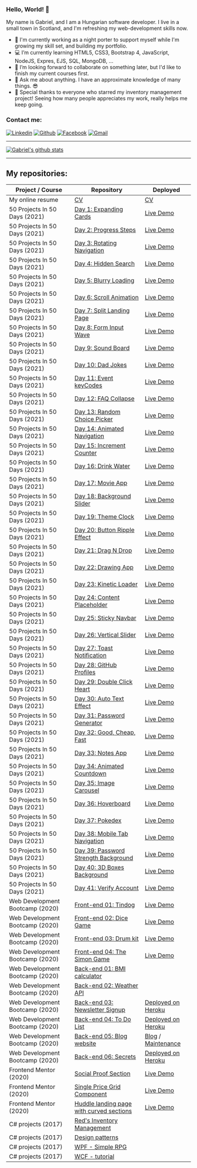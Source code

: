 ### Hello, World! 👋

My name is Gabriel, and I am a Hungarian software developer. I live in a small town in Scotland, and I'm refreshing my web-development skills now.

- 💂 I'm currently working as a night porter to support myself while I'm growing my skill set, and building my portfolio.
- 💻 I’m currently learning HTML5, CSS3, Bootstrap 4, JavaScript, NodeJS, Expres, EJS, SQL, MongoDB, ...
- 👯 I’m looking forward to collaborate on something later, but I'd like to finish my current courses first.
- 💬 Ask me about anything. I have an approximate knowledge of many things. 😎
- 💖 Special thanks to everyone who starred my inventory management project! Seeing how many people appreciates my work, really helps me keep going. 

### Contact me:

[![Linkedin](https://img.shields.io/badge/LinkedIn-0077B5?style=for-the-badge&logo=linkedin&logoColor=white)](https://www.linkedin.com/in/arpad-gabor-bondor/)
[![Github](https://img.shields.io/badge/GitHub-100000?style=for-the-badge&logo=github&logoColor=white)](https://github.com/ArpadGBondor)
[![Facebook](https://img.shields.io/badge/Facebook-1877F2?style=for-the-badge&logo=facebook&logoColor=white)](https://www.facebook.com/arpad.g.bondor/)
[![Gmail](https://img.shields.io/badge/Gmail-D14836?style=for-the-badge&logo=gmail&logoColor=white)](mailto:arpad.g.bondor@gmail.com)

-----

[![Gabriel's github stats](https://github-readme-stats.arpadgbondor.vercel.app/api?username=ArpadGBondor&theme=radical&show_icons=true&custom_title=Gabriel%27s%20Github%20Stats)](https://github.com/anuraghazra/github-readme-stats)

-----

## My repositories:
|  Project / Course                                         | Repository                                                                                                                                                                                                                                              | Deployed                                                                                                                                                                                                                                                                       |
| ------------------------------------------------------ | -------------------------------------------------------------------------------------------------------------------------------------------------------------------------------------------------- | ---------------------------------------------------------------------------------------------------------------------------------------------------------------------------------------------------------------------|
| My online resume                                      | [CV](https://github.com/ArpadGBondor/CV)                                                                                                                                                                               | [CV](https://arpadgbondor.github.io/CV/)                                                                                                                                                                                                            |
| 50 Projects In 50 Days (2021)                 | [Day 1: Expanding Cards](https://github.com/ArpadGBondor/50_Projects_In_50_Days-01_Expanding_Cards)                                             | [Live Demo](https://arpadgbondor.github.io/50_Projects_In_50_Days-01_Expanding_Cards/)                                                                                                      |
| 50 Projects In 50 Days (2021)                 | [Day 2: Progress Steps](https://github.com/ArpadGBondor/50_Projects_In_50_Days-02_Progress_Steps)                                                    | [Live Demo](https://arpadgbondor.github.io/50_Projects_In_50_Days-02_Progress_Steps/)                                                                                                         |
| 50 Projects In 50 Days (2021)                 | [Day 3: Rotating Navigation](https://github.com/ArpadGBondor/50_Projects_In_50_Days-03_Rotating_Navigation)                                   | [Live Demo](https://arpadgbondor.github.io/50_Projects_In_50_Days-03_Rotating_Navigation/)                                                                                                 |
| 50 Projects In 50 Days (2021)                 | [Day 4: Hidden Search](https://github.com/ArpadGBondor/50_Projects_In_50_Days-04_Hidden_Search)                                                      | [Live Demo](https://arpadgbondor.github.io/50_Projects_In_50_Days-04_Hidden_Search/)                                                                                                          |
| 50 Projects In 50 Days (2021)                 | [Day 5: Blurry Loading](https://github.com/ArpadGBondor/50_Projects_In_50_Days-05_Blurry_Loading)                                                         | [Live Demo](https://arpadgbondor.github.io/50_Projects_In_50_Days-05_Blurry_Loading/)                                                                                                           |
| 50 Projects In 50 Days (2021)                 | [Day 6: Scroll Animation](https://github.com/ArpadGBondor/50_Projects_In_50_Days-06_Scroll_Animation)                                                  | [Live Demo](https://arpadgbondor.github.io/50_Projects_In_50_Days-06_Scroll_Animation/)                                                                                                        |
| 50 Projects In 50 Days (2021)                 | [Day 7: Split Landing Page](https://github.com/ArpadGBondor/50_Projects_In_50_Days-07_Split_Landing_Page)                                     | [Live Demo](https://arpadgbondor.github.io/50_Projects_In_50_Days-07_Split_Landing_Page/)                                                                                                 |
| 50 Projects In 50 Days (2021)                 | [Day 8: Form Input Wave](https://github.com/ArpadGBondor/50_Projects_In_50_Days-08_Form_Input_Wave)                                             | [Live Demo](https://arpadgbondor.github.io/50_Projects_In_50_Days-08_Form_Input_Wave/)                                                                                                     |
| 50 Projects In 50 Days (2021)                 | [Day 9: Sound Board](https://github.com/ArpadGBondor/50_Projects_In_50_Days-09_Sound_Board)                                                             | [Live Demo](https://arpadgbondor.github.io/50_Projects_In_50_Days-09_Sound_Board/)                                                                                                              |
| 50 Projects In 50 Days (2021)                 | [Day 10: Dad Jokes](https://github.com/ArpadGBondor/50_Projects_In_50_Days-10_Dad_Jokes)                                                                   | [Live Demo](https://arpadgbondor.github.io/50_Projects_In_50_Days-10_Dad_Jokes/)                                                                                                                   |
| 50 Projects In 50 Days (2021)                 | [Day 11: Event keyCodes](https://github.com/ArpadGBondor/50_Projects_In_50_Days-11_Event_keyCodes)                                             | [Live Demo](https://arpadgbondor.github.io/50_Projects_In_50_Days-11_Event_keyCodes/)                                                                                                        |
| 50 Projects In 50 Days (2021)                 | [Day 12: FAQ Collapse](https://github.com/ArpadGBondor/50_Projects_In_50_Days-12_FAQ_Collapse)                                                       | [Live Demo](https://arpadgbondor.github.io/50_Projects_In_50_Days-12_FAQ_Collapse/)                                                                                                             |
| 50 Projects In 50 Days (2021)                 | [Day 13: Random Choice Picker](https://github.com/ArpadGBondor/50_Projects_In_50_Days-13_Random_Choice_Picker)                  | [Live Demo](https://arpadgbondor.github.io/50_Projects_In_50_Days-13_Random_Choice_Picker/)                                                                                         |
| 50 Projects In 50 Days (2021)                 | [Day 14: Animated Navigation](https://github.com/ArpadGBondor/50_Projects_In_50_Days-14_Animated_Navigation)                            | [Live Demo](https://arpadgbondor.github.io/50_Projects_In_50_Days-14_Animated_Navigation/)                                                                                               |
| 50 Projects In 50 Days (2021)                 | [Day 15: Increment Counter](https://github.com/ArpadGBondor/50_Projects_In_50_Days-15_Increment_Counter)                                        | [Live Demo](https://arpadgbondor.github.io/50_Projects_In_50_Days-15_Increment_Counter/)                                                                                                     |
| 50 Projects In 50 Days (2021)                 | [Day 16: Drink Water](https://github.com/ArpadGBondor/50_Projects_In_50_Days-16_Drink_Water)                                                                 | [Live Demo](https://arpadgbondor.github.io/50_Projects_In_50_Days-16_Drink_Water/)                                                                                                                 |
| 50 Projects In 50 Days (2021)                 | [Day 17: Movie App](https://github.com/ArpadGBondor/50_Projects_In_50_Days-17_Movie_App)                                                                    | [Live Demo](https://arpadgbondor.github.io/50_Projects_In_50_Days-17_Movie_App/)                                                                                                                   |
| 50 Projects In 50 Days (2021)                 | [Day 18: Background Slider](https://github.com/ArpadGBondor/50_Projects_In_50_Days-18_Background_Slider)                                     | [Live Demo](https://arpadgbondor.github.io/50_Projects_In_50_Days-18_Background_Slider/)                                                                                                    |
| 50 Projects In 50 Days (2021)                 | [Day 19: Theme Clock](https://github.com/ArpadGBondor/50_Projects_In_50_Days-19_Theme_Clock)                                                          | [Live Demo](https://arpadgbondor.github.io/50_Projects_In_50_Days-19_Theme_Clock/)                                                                                                              |
| 50 Projects In 50 Days (2021)                 | [Day 20: Button Ripple Effect](https://github.com/ArpadGBondor/50_Projects_In_50_Days-20_Button_Ripple_Effect)                                 | [Live Demo](https://arpadgbondor.github.io/50_Projects_In_50_Days-20_Button_Ripple_Effect/)                                                                                                |
| 50 Projects In 50 Days (2021)                 | [Day 21: Drag N Drop](https://github.com/ArpadGBondor/50_Projects_In_50_Days-21_Drag_N_Drop)                                                            | [Live Demo](https://arpadgbondor.github.io/50_Projects_In_50_Days-21_Drag_N_Drop/)                                                                                                             |
| 50 Projects In 50 Days (2021)                 | [Day 22: Drawing App](https://github.com/ArpadGBondor/50_Projects_In_50_Days-22_Drawing_App)                                                             | [Live Demo](https://arpadgbondor.github.io/50_Projects_In_50_Days-22_Drawing_App/)                                                                                                              |
| 50 Projects In 50 Days (2021)                 | [Day 23: Kinetic Loader](https://github.com/ArpadGBondor/50_Projects_In_50_Days-23_Kinetic_Loader)                                                        | [Live Demo](https://arpadgbondor.github.io/50_Projects_In_50_Days-23_Kinetic_Loader/)                                                                                                           |
| 50 Projects In 50 Days (2021)                 | [Day 24: Content Placeholder](https://github.com/ArpadGBondor/50_Projects_In_50_Days-24_Content_Placeholder)                                | [Live Demo](https://arpadgbondor.github.io/50_Projects_In_50_Days-24_Content_Placeholder/)                                                                                               |
| 50 Projects In 50 Days (2021)                 | [Day 25: Sticky Navbar](https://github.com/ArpadGBondor/50_Projects_In_50_Days-25_Sticky_Navbar)                                                         | [Live Demo](https://arpadgbondor.github.io/50_Projects_In_50_Days-25_Sticky_Navbar/)                                                                                                           |
| 50 Projects In 50 Days (2021)                 | [Day 26: Vertical Slider](https://github.com/ArpadGBondor/50_Projects_In_50_Days-26_Vertical_Slider)                                                          | [Live Demo](https://arpadgbondor.github.io/50_Projects_In_50_Days-26_Vertical_Slider/)                                                                                                           |
| 50 Projects In 50 Days (2021)                 | [Day 27: Toast Notification](https://github.com/ArpadGBondor/50_Projects_In_50_Days-27_Toast_Notification)                                            | [Live Demo](https://arpadgbondor.github.io/50_Projects_In_50_Days-27_Toast_Notification/)                                                                                                    |
| 50 Projects In 50 Days (2021)                 | [Day 28: GitHub Profiles](https://github.com/ArpadGBondor/50_Projects_In_50_Days-28_GitHub_Profiles)                                                      | [Live Demo](https://arpadgbondor.github.io/50_Projects_In_50_Days-28_GitHub_Profiles/)                                                                                                         |
| 50 Projects In 50 Days (2021)                 | [Day 29: Double Click Heart](https://github.com/ArpadGBondor/50_Projects_In_50_Days-29_Double_Click_Heart)                                     | [Live Demo](https://arpadgbondor.github.io/50_Projects_In_50_Days-29_Double_Click_Heart/)                                                                                                |
| 50 Projects In 50 Days (2021)                 | [Day 30: Auto Text Effect](https://github.com/ArpadGBondor/50_Projects_In_50_Days-30_Auto_Text_Effect)                                                  | [Live Demo](https://arpadgbondor.github.io/50_Projects_In_50_Days-30_Auto_Text_Effect/)                                                                                                       |
| 50 Projects In 50 Days (2021)                 | [Day 31: Password Generator](https://github.com/ArpadGBondor/50_Projects_In_50_Days-31_Password_Generator)                               | [Live Demo](https://arpadgbondor.github.io/50_Projects_In_50_Days-31_Password_Generator/)                                                                                              |
| 50 Projects In 50 Days (2021)                 | [Day 32: Good, Cheap, Fast](https://github.com/ArpadGBondor/50_Projects_In_50_Days-32_Good_Cheap_Fast)                                       | [Live Demo](https://arpadgbondor.github.io/50_Projects_In_50_Days-32_Good_Cheap_Fast/)                                                                                                  |
| 50 Projects In 50 Days (2021)                 | [Day 33: Notes App](https://github.com/ArpadGBondor/50_Projects_In_50_Days-33_Notes_App)                                                                      | [Live Demo](https://arpadgbondor.github.io/50_Projects_In_50_Days-33_Notes_App/)                                                                                                                  |
| 50 Projects In 50 Days (2021)                 | [Day 34: Animated Countdown](https://github.com/ArpadGBondor/50_Projects_In_50_Days-34_Animated_Countdown)                             | [Live Demo](https://arpadgbondor.github.io/50_Projects_In_50_Days-34_Animated_Countdown/)                                                                                             |
| 50 Projects In 50 Days (2021)                 | [Day 35: Image Carousel](https://github.com/ArpadGBondor/50_Projects_In_50_Days-35_Image_Carousel)                                                  | [Live Demo](https://arpadgbondor.github.io/50_Projects_In_50_Days-35_Image_Carousel/)                                                                                                       |
| 50 Projects In 50 Days (2021)                 | [Day 36: Hoverboard](https://github.com/ArpadGBondor/50_Projects_In_50_Days-36_Hoverboard)                                                          | [Live Demo](https://arpadgbondor.github.io/50_Projects_In_50_Days-36_Hoverboard/)                                                                                                           |
| 50 Projects In 50 Days (2021)                 | [Day 37: Pokedex](https://github.com/ArpadGBondor/50_Projects_In_50_Days-37_Pokedex)                                                                | [Live Demo](https://arpadgbondor.github.io/50_Projects_In_50_Days-37_Pokedex/)                                                                                                               |
| 50 Projects In 50 Days (2021)                 | [Day 38: Mobile Tab Navigation](https://github.com/ArpadGBondor/50_Projects_In_50_Days-38_Mobile_Tab_Navigation)                                    | [Live Demo](https://arpadgbondor.github.io/50_Projects_In_50_Days-38_Mobile_Tab_Navigation/)                                                                                                 |
| 50 Projects In 50 Days (2021)                 | [Day 39: Password Strength Background](https://github.com/ArpadGBondor/50_Projects_In_50_Days-39_Password_Strength_Background)                      | [Live Demo](https://arpadgbondor.github.io/50_Projects_In_50_Days-39_Password_Strength_Background/)                                                                                         |
| 50 Projects In 50 Days (2021)                 | [Day 40: 3D Boxes Background](https://github.com/ArpadGBondor/50_Projects_In_50_Days-40_3D_Boxes_Background)                                        | [Live Demo](https://arpadgbondor.github.io/50_Projects_In_50_Days-40_3D_Boxes_Background/)                                                                                                   |
| 50 Projects In 50 Days (2021)                 | [Day 41: Verify Account](https://github.com/ArpadGBondor/50_Projects_In_50_Days-41_Verify_Account)                                                               | [Live Demo](https://arpadgbondor.github.io/50_Projects_In_50_Days-41_Verify_Account/)                                                                                                         |
| Web Development Bootcamp (2020)  | [Front-end 01: Tindog](https://github.com/ArpadGBondor/The_App_Brewery-Front-end_project_01-Tindog)                                                  | [Live Demo](https://arpadgbondor.github.io/The_App_Brewery-Front-end_project_01-Tindog/)                                                                                                 |
| Web Development Bootcamp (2020)  | [Front-end 02: Dice Game](https://github.com/ArpadGBondor/The_App_Brewery-Front-end_project_02-Dice_Game)                                | [Live Demo](https://arpadgbondor.github.io/The_App_Brewery-Front-end_project_02-Dice_Game/)                                                                                       |
| Web Development Bootcamp (2020)  | [Front-end 03: Drum kit](https://github.com/ArpadGBondor/The_App_Brewery-Front-end_project_03-Drum_kit)                                             | [Live Demo](https://arpadgbondor.github.io/The_App_Brewery-Front-end_project_03-Drum_kit/)                                                                                              |
| Web Development Bootcamp (2020)  | [Front-end 04: The Simon Game](https://github.com/ArpadGBondor/The_App_Brewery-Front-end_project_04-The_Simon_Game)      | [Live Demo](https://arpadgbondor.github.io/The_App_Brewery-Front-end_project_04-The_Simon_Game/)                                                                         |
| Web Development Bootcamp (2020)  | [Back-end 01: BMI calculator](https://github.com/ArpadGBondor/The_App_Brewery-Back-end_project_01-BMI_calculator)                     |                                                                                                                                                                                                                                                                                           |
| Web Development Bootcamp (2020)  | [Back-end 02: Weather API](https://github.com/ArpadGBondor/The_App_Brewery-Back-end_project_02-Weather_API)                           |                                                                                                                                                                                                                                                                                           |
| Web Development Bootcamp (2020)  | [Back-end 03: Newsletter Signup](https://github.com/ArpadGBondor/The_App_Brewery-Back-end_project_03-Newsletter_Signup)     | [Deployed on Heroku](https://gabriel-newsletter-signup.herokuapp.com/)                                                                                                                                          |
| Web Development Bootcamp (2020)  | [Back-end 04: To Do List](https://github.com/ArpadGBondor/The_App_Brewery-Back-end_project_04-To_Do_List)                                   | [Deployed on Heroku](https://gabriel-to-do-list.herokuapp.com/)                                                                                                                                                            |
| Web Development Bootcamp (2020)  | [Back-end 05: Blog website](https://github.com/ArpadGBondor/The_App_Brewery-Back-end_project_05-Blog_website)                          | [Blog](https://gabriel-blog-website.herokuapp.com/) / [Maintenance](https://gabriel-blog-website.herokuapp.com/maintenance)                                | 
| Web Development Bootcamp (2020)  | [Back-end 06: Secrets](https://github.com/ArpadGBondor/The_App_Brewery-Back-end_project_06-Secrets)                                                | [Deployed on Heroku](https://gabriel-secrets.herokuapp.com/)                                                                                                                                                              |
| Frontend Mentor (2020)                             | [Social Proof Section](https://github.com/ArpadGBondor/Web_challenge_1-Frontend_Mentor-Social_proof_section)                                 | [Live Demo](https://arpadgbondor.github.io/Web_challenge_1-Frontend_Mentor-Social_proof_section/)                                                                              |
| Frontend Mentor (2020)                             | [Single Price Grid Component](https://github.com/ArpadGBondor/Web_challenge_2-Frontend_Mentor-Single-price-grid-component) | [Live Demo](https://arpadgbondor.github.io/Web_challenge_2-Frontend_Mentor-Single-price-grid-component/)                                                                |
| Frontend Mentor (2020)                             | [Huddle landing page with curved sections](https://github.com/ArpadGBondor/Web_challenge_3-Frontend_Mentor-Huddle_landing_page_with_curved_sections) | [Live Demo](https://arpadgbondor.github.io/Web_challenge_3-Frontend_Mentor-Huddle_landing_page_with_curved_sections/) |
| C# projects (2017)                                        | [Red's Inventory Management](https://github.com/ArpadGBondor/Red-Inventory-Management)                                                                         |                                                                                                                                                                                                                                                                                           |
| C# projects (2017)                                        | [Design patterns](https://github.com/ArpadGBondor/Design-pattern-tutorial-projects)                                                                                               |                                                                                                                                                                                                                                                                                           |
| C# projects (2017)                                        | [WPF - Simple RPG](https://github.com/ArpadGBondor/WPF-Simple-RPG-tutorial-project)                                                                                    |                                                                                                                                                                                                                                                                                           |
| C# projects (2017)                                        | [WCF - tutorial](https://github.com/ArpadGBondor/WCF-tutorial-projects)                                                                                                                        |                                                                                                                                                                                                                                                                                           |
